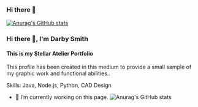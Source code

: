 ### Hi there 👋

<!--
**Stellaratelier/Stellaratelier** is a ✨ _special_ ✨ repository because its `README.md` (this file) appears on your GitHub profile.

Here are some ideas to get you started:

- 🔭 I’m currently working on ...
- 🌱 I’m currently learning ...
- 👯 I’m looking to collaborate on ...
- 🤔 I’m looking for help with ...
- 💬 Ask me about ...
- 📫 How to reach me: ...
- 😄 Pronouns: ...
- ⚡ Fun fact: ...
-->
[![Anurag's GitHub stats](https://github-readme-stats.vercel.app/api?username=Stellaratelier
)](https://github.com/anuraghazra/github-readme-stats)
### Hi there 👋, I'm Darby Smith
#### This is my Stellar Atelier Portfolio

This profile has been created in this medium to provide a small sample of my graphic work and functional abilities..

Skills: Java, Node.js, Python, CAD Design

- 🔭 I’m currently working on this page. 
![Anurag's GitHub stats](https://github-readme-stats.vercel.app/api?username=anuraghazra&show_icons=true&theme=radical)



